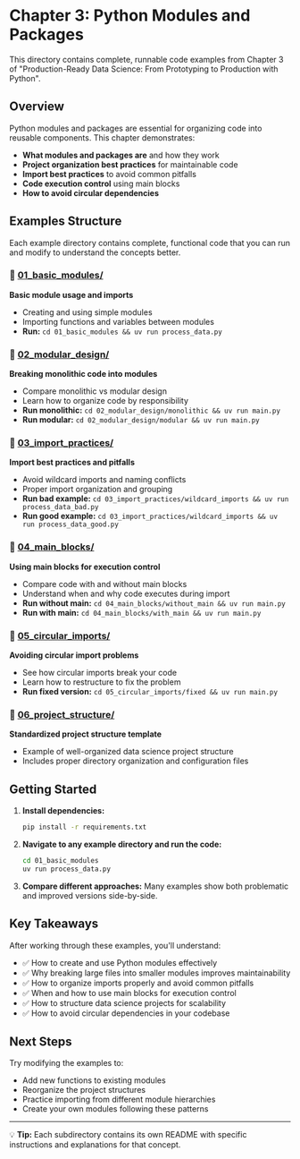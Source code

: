 # Chapter 3: Python Modules and Packages

This directory contains complete, runnable code examples from Chapter 3 of "Production-Ready Data Science: From Prototyping to Production with Python".

## Overview

Python modules and packages are essential for organizing code into reusable components. This chapter demonstrates:

- **What modules and packages are** and how they work
- **Project organization best practices** for maintainable code
- **Import best practices** to avoid common pitfalls
- **Code execution control** using main blocks
- **How to avoid circular dependencies**

## Examples Structure

Each example directory contains complete, functional code that you can run and modify to understand the concepts better.

### 📁 [01_basic_modules/](01_basic_modules/)
**Basic module usage and imports**
- Creating and using simple modules
- Importing functions and variables between modules
- **Run:** `cd 01_basic_modules && uv run process_data.py`

### 📁 [02_modular_design/](02_modular_design/)
**Breaking monolithic code into modules**
- Compare monolithic vs modular design
- Learn how to organize code by responsibility
- **Run monolithic:** `cd 02_modular_design/monolithic && uv run main.py`
- **Run modular:** `cd 02_modular_design/modular && uv run main.py`

### 📁 [03_import_practices/](03_import_practices/)
**Import best practices and pitfalls**
- Avoid wildcard imports and naming conflicts
- Proper import organization and grouping
- **Run bad example:** `cd 03_import_practices/wildcard_imports && uv run process_data_bad.py`
- **Run good example:** `cd 03_import_practices/wildcard_imports && uv run process_data_good.py`

### 📁 [04_main_blocks/](04_main_blocks/)
**Using main blocks for execution control**
- Compare code with and without main blocks
- Understand when and why code executes during import
- **Run without main:** `cd 04_main_blocks/without_main && uv run main.py`
- **Run with main:** `cd 04_main_blocks/with_main && uv run main.py`

### 📁 [05_circular_imports/](05_circular_imports/)
**Avoiding circular import problems**
- See how circular imports break your code
- Learn how to restructure to fix the problem
- **Run fixed version:** `cd 05_circular_imports/fixed && uv run main.py`

### 📁 [06_project_structure/](06_project_structure/)
**Standardized project structure template**
- Example of well-organized data science project structure
- Includes proper directory organization and configuration files

## Getting Started

1. **Install dependencies:**
   ```bash
   pip install -r requirements.txt
   ```

2. **Navigate to any example directory and run the code:**
   ```bash
   cd 01_basic_modules
   uv run process_data.py
   ```

3. **Compare different approaches:** Many examples show both problematic and improved versions side-by-side.

## Key Takeaways

After working through these examples, you'll understand:

- ✅ How to create and use Python modules effectively
- ✅ Why breaking large files into smaller modules improves maintainability
- ✅ How to organize imports properly and avoid common pitfalls
- ✅ When and how to use main blocks for execution control
- ✅ How to structure data science projects for scalability
- ✅ How to avoid circular dependencies in your codebase

## Next Steps

Try modifying the examples to:
- Add new functions to existing modules
- Reorganize the project structures
- Practice importing from different module hierarchies
- Create your own modules following these patterns

---

💡 **Tip:** Each subdirectory contains its own README with specific instructions and explanations for that concept.